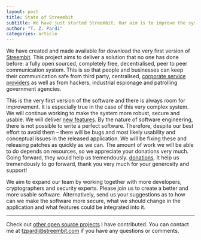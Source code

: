 ```yaml
---
layout: post
title: State of Streembit
subtitle: We have just started Streembit. Our aim is to improve the system and create a more robust, secure and usable software.
author: "T. Z. Pardi"
categories: article
---
```


We have created and made available for download the very first version of [Streembit]( http://streembit.github.io/download). This project aims to deliver a solution that no one has done before: a fully open sourced, completely free, decentralised, peer to peer communication system. This is so that people and businesses can keep their communication safe from third party, centralised, [corporate service providers](http://streembit.github.io/2016-02-15-Corporations-ecosystem-and-privacy) as well as from hackers, industrial espionage and patrolling government agencies.

This is the very first version of the software and there is always room for improvement. It is especially true in the case of this very complex system. We will continue working to make the system more robust, secure and usable. We will deliver [new features]( http://streembit.github.io/roadmap). By the nature of software engineering, there is not possible to write a perfect software. Therefore, despite our best effort to avoid them – there will be bugs and most likely usability and conceptual issues in the released application. We will be fixing these and releasing patches as quickly as we can. The amount of work we will be able to do depends on resources, so we appreciate your donations very much. Going forward, they would help us tremendously.  [donations](http://streembit.github.io/donate). It help us tremendously to go forward, thank you very much for your generosity and support! 

We aim to expand our team by working together with more developers, cryptographers and security experts. Please join us to create a better and more usable software. Alternatively, send us your suggestions as to how can we make the software more secure, what we should change in the application and what features could be integrated into it.

--------
Check out [other open source projects](https://github.com/zsoltpardi) I have contributed. You can contact me at tzpardi@streembit.com if you have any questions or comments.
